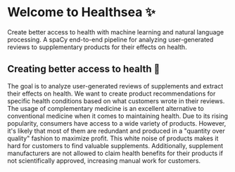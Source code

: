 # Welcome to Healthsea ✨
Create better access to health with machine learning and natural language processing. 
A spaCy end-to-end pipeline for analyzing user-generated reviews to supplementary products for their effects on health.

## Creating better access to health 💉
The goal is to analyze user-generated reviews of supplements and extract their effects on health. We want to create product recommendations for specific health conditions based on what customers wrote in their reviews.
The usage of complementary medicine is an excellent alternative to conventional medicine when it comes to maintaining health. Due to its rising popularity, consumers have access to a wide variety of products. However, it's likely that most of them are redundant and produced in a "quantity over quality" fashion to maximize profit. This white noise of products makes it hard for customers to find valuable supplements. Additionally, supplement manufacturers are not allowed to claim health benefits for their products if not scientifically approved, increasing manual work for customers.